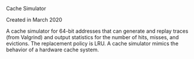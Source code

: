 Cache Simulator

Created in March 2020
 
 A cache simulator for 64-bit addresses that can generate and replay traces (from Valgrind) and output statistics for the number of hits, misses, and evictions.
 The replacement policy is LRU.
 A cache simulator mimics the behavior of a hardware cache system.
 
